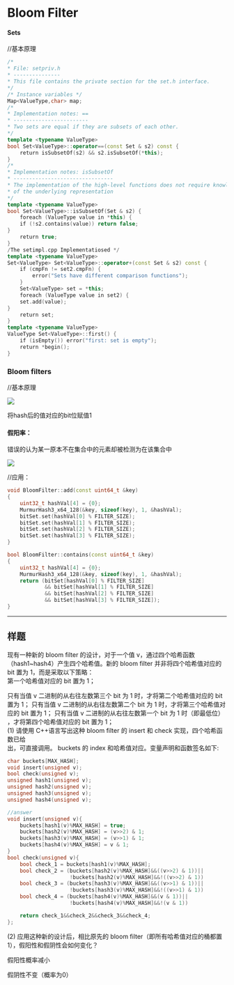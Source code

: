 # Bloom Filter

#### Sets

//基本原理

```cpp
/*
* File: setpriv.h
* ---------------
* This file contains the private section for the set.h interface.
*/
/* Instance variables */
Map<ValueType,char> map; 
/*
* Implementation notes: ==
* ------------------------
* Two sets are equal if they are subsets of each other.
*/
template <typename ValueType>
bool Set<ValueType>::operator==(const Set & s2) const {
    return isSubsetOf(s2) && s2.isSubsetOf(*this);
}
/*
* Implementation notes: isSubsetOf
* --------------------------------
* The implementation of the high-level functions does not require knowledge
* of the underlying representation
*/
template <typename ValueType>
bool Set<ValueType>::isSubsetOf(Set & s2) {
    foreach (ValueType value in *this) {
    if (!s2.contains(value)) return false;
}
    return true;
}
/The setimpl.cpp Implementatiosed */
template <typename ValueType>
Set<ValueType> Set<ValueType>::operator+(const Set & s2) const {
    if (cmpFn != set2.cmpFn) {
        error("Sets have different comparison functions");
    }
    Set<ValueType> set = *this;
    foreach (ValueType value in set2) {
    set.add(value);
}
    return set;
}
template <typename ValueType>
ValueType Set<ValueType>::first() {
    if (isEmpty()) error("first: set is empty");
    return *begin();
}
```

### Bloom filters

//基本原理

![](https://pic2.zhimg.com/80/v2-2ef6904826b4ebc5c68454c953ee0ef9_1440w.webp)

将hash后的值对应的bit位赋值1

#### 假阳率：

错误的认为某一原本不在集合中的元素却被检测为在该集合中

![](C:\Users\BOOK3\AppData\Roaming\marktext\images\2023-06-04-21-17-51-image.png)

//应用：

```cpp
void BloomFilter::add(const uint64_t &key)
{
    uint32_t hashVal[4] = {0};
    MurmurHash3_x64_128(&key, sizeof(key), 1, &hashVal);
    bitSet.set(hashVal[0] % FILTER_SIZE);
    bitSet.set(hashVal[1] % FILTER_SIZE);
    bitSet.set(hashVal[2] % FILTER_SIZE);
    bitSet.set(hashVal[3] % FILTER_SIZE);
}

bool BloomFilter::contains(const uint64_t &key)
{
    uint32_t hashVal[4] = {0};
    MurmurHash3_x64_128(&key, sizeof(key), 1, &hashVal);
    return (bitSet[hashVal[0] % FILTER_SIZE]
            && bitSet[hashVal[1] % FILTER_SIZE]
            && bitSet[hashVal[2] % FILTER_SIZE]
            && bitSet[hashVal[3] % FILTER_SIZE]);
}
```

---

## 

## 样题

现有一种新的 bloom filter 的设计，对于一个值 v，通过四个哈希函数（hash1~hash4）产生四个哈希值。新的 bloom filter 并非将四个哈希值对应的 bit 置为 1，而是采取以下策略：  
第一个哈希值对应的 bit 置为 1；  

只有当值 v 二进制的从右往左数第三个 bit 为 1 时，才将第二个哈希值对应的 bit 置为 1；  只有当值 v 二进制的从右往左数第二个 bit 为 1 时，才将第三个哈希值对应的 bit 置为 1；  只有当值 v 二进制的从右往左数第一个 bit 为 1 时（即最低位） ，才将第四个哈希值对应的 bit 置为 1；  
(1) 请使用 C++语言写出这种 bloom filter 的 insert 和 check 实现，四个哈希函数已给  
出，可直接调用。 buckets 的 index 和哈希值对应。变量声明和函数签名如下:

```cpp
char buckets[MAX_HASH];  
void insert(unsigned v);  
bool check(unsigned v);  
unsigned hash1(unsigned v);  
unsigned hash2(unsigned v);  
unsigned hash3(unsigned v);  
unsigned hash4(unsigned v);

//answer
void insert(unsigned v){
    buckets[hash1(v)%MAX_HASH] = true;
    buckets[hash2(v)%MAX_HASH] = (v>>2) & 1;
    buckets[hash3(v)%MAX_HASH] = (v>>1) & 1;
    buckets[hash4(v)%MAX_HASH] = v & 1;    
}
bool check(unsigned v){
    bool check_1 = buckets[hash1(v)%MAX_HASH];
    bool check_2 = (buckets[hash2(v)%MAX_HASH]&&((v>>2) & 1))||
                    !buckets[hash2(v)%MAX_HASH]&&!((v>>2) & 1))
    bool check_3 = (buckets[hash3(v)%MAX_HASH]&&((v>>1) & 1))||
                    !buckets[hash3(v)%MAX_HASH]&&!((v>>1) & 1))
    bool check_4 = (buckets[hash4(v)%MAX_HASH]&&(v & 1))||
                    !buckets[hash4(v)%MAX_HASH]&&!(v & 1))

    return check_1&&check_2&&check_3&&check_4;
};
```

(2) 应用这种新的设计后，相比原先的 bloom filter（即所有哈希值对应的桶都置  
1），假阳性和假阴性会如何变化？

假阳性概率减小

假阴性不变（概率为0）
